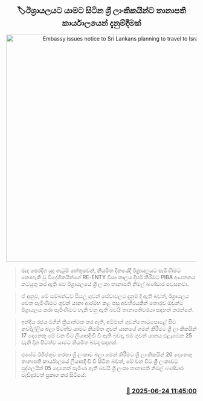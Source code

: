 <p align='center'><b><h2 align='center' title='Embassy issues notice to Sri Lankans planning to travel to Israel'>🏷ඊශ්‍රායලයට යාමට සිටින ශ්‍රී ලාංකිකයින්ට තානාපති කාර්යාලයෙන් දැනුම්දීමක්</h2></b></p>
<p align='center'><img src='https://helakuru.sgp1.cdn.digitaloceanspaces.com/esana/images/lib/israel-tt.jpg' width='600' alt='Embassy issues notice to Sri Lankans planning to travel to Israel'></p>

> මැද පෙරදිග යුද ගැටුම් හේතුවෙන්, නියමිත දිනයේදී ඊශ්‍රායලයට පැමිණීමට නොහැකි වූ විදේශිකයින්ගේ RE-ENTY වීසා කාලය දීර්ඝ කිරීමට PIBA ආයතනය කටයුතු කර ඇති බව ඊශ්‍රායලයේ ශ්‍රී ලංකා තානාපති නිමල් බණ්ඩාර පවසනවා.

> ඒ අනුව, මේ සම්බන්ධව සියලු ගුවන් සේවාවලට දැනුම් දී ඇති බවත්, ඊශ්‍රායලය වෙත පැමිණීමට ගුවන් යානා ආරම්භ කළ පසු අවහිරයකින් තොරව ඔවුන්ට ඊශ්‍රායලය කරා පැමිණීමට හැකි වනු ඇති බවයි තානාපතිවරයා සඳහන් කරන්නේ.

> ඉන්දීය රජය මගින් ක්‍රියාත්මක කර ඇති, අම්මාන් ගුවන්තොටුපොළේ සිට නවදිල්ලිය බලා පිටත්ව යාමට නියමිත ගුවන් යානයේ ගමන් කිරීමට ශ්‍රී ලාංකිකයින් 17 දෙනෙකු මේ වන විට ලියාපදිංචි වී ඇති බවද, එම ගුවන් යානය එළැඹෙන 25 වැනි දින පිටත්ව ය‍ාමට නියමිත බවද සඳහන්.

> එසේම ඊජිප්තුව හරහා ශ්‍රී ලංකාව බලා ගමන් කිරීමට ශ්‍රී ලාංකිකයින් 20 දෙනෙකු තානාපති කාර්යාලයේ ලියාපදිංචි වී සිටින බවත්, මේ වන විට ශ්‍රී ලංකාවට පුද්ගලයින් 05 දෙනෙක් පැමිණ ඇති බවයි ශ්‍රී ලංකා තානාපති නිමල් බණ්ඩාර වැඩිදුරටත් ප්‍රකාශ කර සිටියේ.



<h3 align='right'><a href='https://www.helakuru.lk/esana/p/111293/'>📅 2025-06-24 11:45:00</a></h3>
